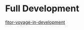 # Full Development

[fitor-voyage-in-development](https://github.com/dito058/fitor-voyage-in-development)
